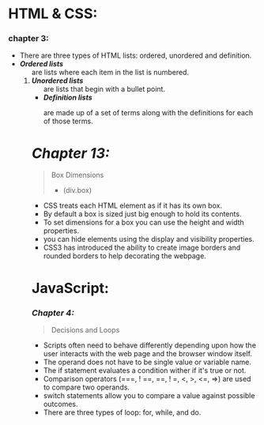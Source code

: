# HTML & CSS:

### __chapter 3:__
- There are three types of HTML lists: ordered, unordered and definition.
- _**Ordered lists**_ <ol> are lists where each item in the list is numbered. 
- _**Unordered lists**_ <ul> are lists that begin with a bullet point.
- _**Definition lists**_ <dl> are made up of a set of terms along with the definitions for each of those terms.

# _Chapter 13:_
> Box Dimensions 
>- (div.box)
- CSS treats each HTML element as if it has its own box. 
- By default a box is sized just big enough to hold its contents. 
- To set dimensions for a box you can use the height and width properties.
- you can hide elements using the display and visibility properties.
- CSS3 has introduced the ability to create image borders and rounded borders to help decorating the webpage.

# JavaScript:

### _Chapter 4:_
> Decisions and Loops
- Scripts often need to behave differently depending upon how the user interacts with the web page and the browser window itself.
+ The operand does not have to be single value or variable name.
* The if statement evaluates a condition wither if it's true or not.
- Comparison operators (===, ! ==, ==, ! =, <, >, <=, =>) are used to compare two operands.
- switch statements allow you to compare a value against possible outcomes.
- There are three types of loop: for, while, and do. 

